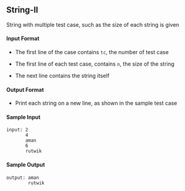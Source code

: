 ## **String-II**

String with multiple test case, such as the size of each string is given 

#### **Input Format**

- The first line of the case contains `tc`, the number of test case
 
- The first line of each test case, contains `n`, the size of the string 

- The next line contains the string itself

#### **Output Format**

- Print each string on a new line, as shown in the sample test case

#### **Sample Input**
    input: 2
           4
           aman
           6
           rutwik 

#### **Sample Output**
    output: aman
            rutwik

